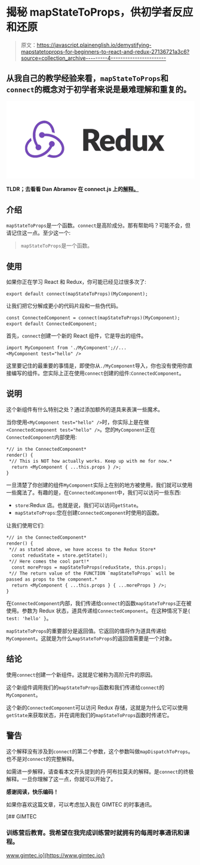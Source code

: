 # 揭秘 mapStateToProps，供初学者反应和还原

> 原文：<https://javascript.plainenglish.io/demystifying-mapstatetoprops-for-beginners-to-react-and-redux-27136721a3c6?source=collection_archive---------4----------------------->

## 从我自己的教学经验来看，`mapStateToProps`和`connect`的概念对于初学者来说是最难理解和重复的。

![](img/c74b754c9e031d45600231af58667f98.png)

**TLDR；去看看 Dan Abramov 在 connect.js 上的[解释。](https://gist.github.com/gaearon/1d19088790e70ac32ea636c025ba424e)**

## 介绍

`mapStateToProps`是一个函数。`connect`是高阶成分。那有帮助吗？可能不会，但请记住这一点。至少这一个:

> `mapStateToProps`是一个函数。

## 使用

如果你正在学习 React 和 Redux，你可能已经见过很多次了:

```
export default connect(mapStateToProps)(MyComponent);
```

让我们把它分解成更小的代码片段和一些伪代码。

```
const ConnectedComponent = connect(mapStateToProps)(MyComponent);
export default ConnectedComponent;
```

首先，`connect`创建一个新的 React 组件，它是导出的组件。

```
import MyComponent from './MyComponent';//...
<MyComponent test="hello" />
```

这里要记住的最重要的事情是，即使你从`./MyComponent`导入，你也没有使用你直接编写的组件。您实际上正在使用`connect`创建的组件:`ConnectedComponent`。

## 说明

这个新组件有什么特别之处？通过添加额外的道具来表演一些魔术。

当你使用`<MyComponent test="hello" />`时，你实际上是在做`<ConnectedComponent test="hello" />`。您的`MyComponent`正在`ConnectedComponent`内部使用:

```
*// in the ConnectedComponent*
render() {
 *// This is NOT how actually works. Keep up with me for now.*
  return <MyComponent { ...this.props } />;
}
```

一旦清楚了你创建的组件`MyComponent`实际上在别的地方被使用，我们就可以使用一些魔法了。有趣的是，在`ConnectedComponent`中，我们可以访问一些东西:

*   `store`:Redux 店。也就是说，我们可以访问`getState`。
*   `mapStateToProps`:您在创建`ConnectedComponent`时使用的函数。

让我们使用它们:

```
*// in the ConnectedComponent*
render() {
 *// as stated above, we have access to the Redux Store*
  const reduxState = store.getState();
 *// Here comes the cool part!*
  const moreProps = mapStateToProps(reduxState, this.props);
 *// The return value of the FUNCTION `mapStateToProps` will be   passed as props to the component.*
  return <MyComponent { ...this.props } { ...moreProps } />;
}
```

在`ConnectedComponent`内部，我们传递给`connect`的函数`mapStateToProps`正在被使用。参数为 Redux 状态，道具传递给`ConnectedComponent`。在这种情况下是`{ test: 'hello' }`。

`mapStateToProps`的重要部分是返回值。它返回的值将作为道具传递给`MyComponent`。这就是为什么`mapStateToProps`的返回值需要是一个对象。

## 结论

使用`connect`创建一个新组件。这就是它被称为高阶元件的原因。

这个新组件调用我们的`mapStateToProps`函数和我们传递给`connect`的`MyComponent`。

这个新的`ConnectedComponent`可以访问 Redux 存储，这就是为什么它可以使用`getState`来获取状态，并在调用我们的`mapStateToProps`函数时传递它。

## 警告

这个解释没有涉及到`connect`的第二个参数，这个参数叫做`mapDispatchToProps`。也不是对`connect`的完整解释。

如需进一步解释，请查看本文开头提到的丹·阿布拉莫夫的解释。是`connect`的终极解释。一旦你理解了这一点，你就可以开始了。

**感谢阅读，快乐编码！**

如果你喜欢这篇文章，可以考虑加入我在 GIMTEC 的时事通讯。

[](https://www.gimtec.io/) [## GIMTEC

### 训练营后教育。我希望在我完成训练营时就拥有的每周时事通讯和课程。

www.gimtec.io](https://www.gimtec.io/)